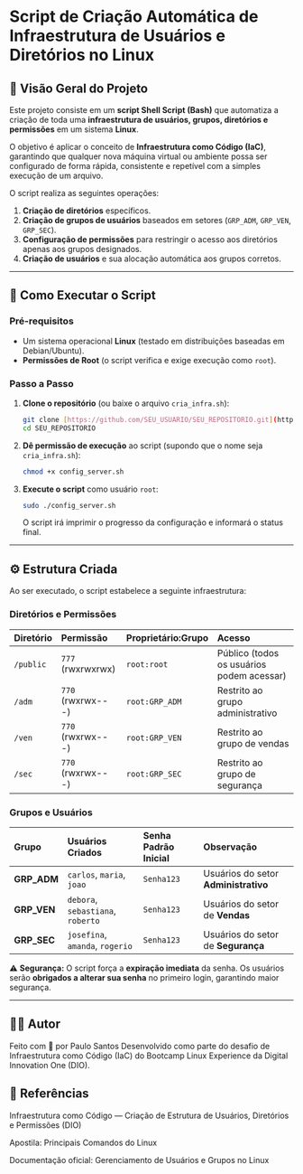 # Script de Criação Automática de Infraestrutura de Usuários e Diretórios no Linux

## 📜 Visão Geral do Projeto

Este projeto consiste em um **script Shell Script (Bash)** que automatiza a criação de toda uma **infraestrutura de usuários, grupos, diretórios e permissões** em um sistema **Linux**.

O objetivo é aplicar o conceito de **Infraestrutura como Código (IaC)**, garantindo que qualquer nova máquina virtual ou ambiente possa ser configurado de forma rápida, consistente e repetível com a simples execução de um arquivo.

O script realiza as seguintes operações:
1.  **Criação de diretórios** específicos.
2.  **Criação de grupos de usuários** baseados em setores (`GRP_ADM`, `GRP_VEN`, `GRP_SEC`).
3.  **Configuração de permissões** para restringir o acesso aos diretórios apenas aos grupos designados.
4.  **Criação de usuários** e sua alocação automática aos grupos corretos.

---

## 🚀 Como Executar o Script

### Pré-requisitos
* Um sistema operacional **Linux** (testado em distribuições baseadas em Debian/Ubuntu).
* **Permissões de Root** (o script verifica e exige execução como `root`).

### Passo a Passo

1.  **Clone o repositório** (ou baixe o arquivo `cria_infra.sh`):

    ```bash
    git clone [https://github.com/SEU_USUARIO/SEU_REPOSITORIO.git](https://github.com/SEU_USUARIO/SEU_REPOSITORIO.git)
    cd SEU_REPOSITORIO
    ```

2.  **Dê permissão de execução** ao script (supondo que o nome seja `cria_infra.sh`):

    ```bash
    chmod +x config_server.sh
    ```

3.  **Execute o script** como usuário `root`:

    ```bash
    sudo ./config_server.sh
    ```

    O script irá imprimir o progresso da configuração e informará o status final.

---

## ⚙️ Estrutura Criada

Ao ser executado, o script estabelece a seguinte infraestrutura:

### Diretórios e Permissões

| Diretório | Permissão | Proprietário:Grupo | Acesso |
| :--- | :--- | :--- | :--- |
| `/public` | `777` (rwxrwxrwx) | `root:root` | Público (todos os usuários podem acessar) |
| `/adm` | `770` (rwxrwx---) | `root:GRP_ADM` | Restrito ao grupo administrativo |
| `/ven` | `770` (rwxrwx---) | `root:GRP_VEN` | Restrito ao grupo de vendas |
| `/sec` | `770` (rwxrwx---) | `root:GRP_SEC` | Restrito ao grupo de segurança |

### Grupos e Usuários

| Grupo | Usuários Criados | Senha Padrão Inicial | Observação |
| :--- | :--- | :--- | :--- |
| **GRP\_ADM** | `carlos`, `maria`, `joao` | `Senha123` | Usuários do setor **Administrativo** |
| **GRP\_VEN** | `debora`, `sebastiana`, `roberto` | `Senha123` | Usuários do setor de **Vendas** |
| **GRP\_SEC** | `josefina`, `amanda`, `rogerio` | `Senha123` | Usuários do setor de **Segurança** |

⚠️ **Segurança:** O script força a **expiração imediata** da senha. Os usuários serão **obrigados a alterar sua senha** no primeiro login, garantindo maior segurança.

---

## 🧑‍💻 Autor

Feito com 💙 por Paulo Santos
Desenvolvido como parte do desafio de Infraestrutura como Código (IaC) do Bootcamp Linux Experience da Digital Innovation One (DIO).

## 🔗 Referências

Infraestrutura como Código — Criação de Estrutura de Usuários, Diretórios e Permissões (DIO)

Apostila: Principais Comandos do Linux

Documentação oficial: Gerenciamento de Usuários e Grupos no Linux